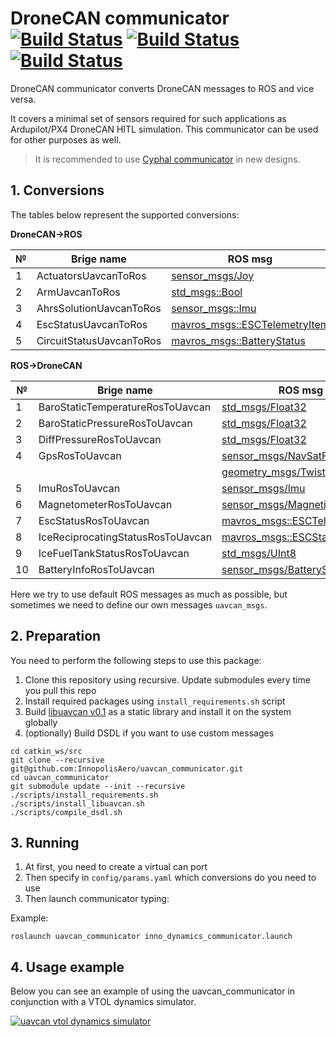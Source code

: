 # DroneCAN communicator [![Build Status](https://build.ros.org/job/Ndev__uavcan_communicator__ubuntu_focal_amd64/badge/icon)](https://build.ros.org/job/Ndev__uavcan_communicator__ubuntu_focal_amd64/) [![Build Status](https://build.ros.org/job/Ndev_db__uavcan_communicator__debian_buster_amd64/badge/icon)](https://build.ros.org/job/Ndev_db__uavcan_communicator__debian_buster_amd64/) [![Build Status](https://build.ros.org/job/Mdev__uavcan_communicator__ubuntu_bionic_amd64/badge/icon)](https://build.ros.org/job/Mdev__uavcan_communicator__ubuntu_bionic_amd64/)

DroneCAN communicator converts DroneCAN messages to ROS and vice versa.

It covers a minimal set of sensors required for such applications as Ardupilot/PX4 DroneCAN HITL simulation. This communicator can be used for other purposes as well.

> It is recommended to use [Cyphal communicator](https://github.com/RaccoonlabDev/cyphal_communicator) in new designs.

## 1. Conversions

The tables below represent the supported conversions:

**DroneCAN->ROS**

| № | Brige name |ROS msg                               | DroneCAN msg                                     |
| - | ---------- | ------------------------------------ |----------------------------------------------- |
| 1 | ActuatorsUavcanToRos  | [sensor_msgs/Joy](https://docs.ros.org/en/api/sensor_msgs/html/msg/Joy.html)                       | [esc::RawCommand](https://legacy.uavcan.org/Specification/7._List_of_standard_data_types/#rawcommand)             |
| 2 | ArmUavcanToRos         | [std_msgs::Bool](http://docs.ros.org/en/noetic/api/std_msgs/html/msg/Bool.html)             | [esc::RawCommand](https://legacy.uavcan.org/Specification/7._List_of_standard_data_types/#rawcommand) |
| 3 | AhrsSolutionUavcanToRos | [sensor_msgs::Imu](http://docs.ros.org/en/melodic/api/sensor_msgs/html/msg/Imu.html)             | [ahrs::AhrsSolution](https://legacy.uavcan.org/Specification/7._List_of_standard_data_types/#solution) |
| 4 | EscStatusUavcanToRos | [mavros_msgs::ESCTelemetryItem](http://docs.ros.org/en/api/mavros_msgs/html/msg/ESCTelemetryItem.html) | [esc::Status](https://legacy.uavcan.org/Specification/7._List_of_standard_data_types/#status-2) |
| 5 | CircuitStatusUavcanToRos | [mavros_msgs::BatteryStatus](http://docs.ros.org/en/api/mavros_msgs/html/msg/BatteryStatus.html) | [power::CircuitStatus](https://legacy.uavcan.org/Specification/7._List_of_standard_data_types/#circuitstatus) |

**ROS->DroneCAN**

| № | Brige name | ROS msg                               | DroneCAN msg                                     |
| - | ---------- | ------------------------------------- |----------------------------------------------- |
| 1 | BaroStaticTemperatureRosToUavcan | [std_msgs/Float32](http://docs.ros.org/en/melodic/api/std_msgs/html/msg/Float32.html) | [air_data::StaticTemperature](https://dronecan.github.io/Specification/7._List_of_standard_data_types/#statictemperature) |
| 2 | BaroStaticPressureRosToUavcan | [std_msgs/Float32](http://docs.ros.org/en/melodic/api/std_msgs/html/msg/Float32.html) | [air_data::StaticPressure](https://legacy.uavcan.org/Specification/7._List_of_standard_data_types/#staticpressure)    |
| 3 | DiffPressureRosToUavcan | [std_msgs/Float32](http://docs.ros.org/en/melodic/api/std_msgs/html/msg/Float32.html) | [air_data::RawAirData](https://legacy.uavcan.org/Specification/7._List_of_standard_data_types/#rawairdata)        |
| 4 | GpsRosToUavcan | [sensor_msgs/NavSatFix](https://docs.ros.org/en/api/sensor_msgs/html/msg/NavSatFix.html) | [gnss::Fix](https://legacy.uavcan.org/Specification/7._List_of_standard_data_types/#fix)                   |
| | | [geometry_msgs/Twist](http://docs.ros.org/en/noetic/api/geometry_msgs/html/msg/Twist.html) | [gnss::Fix](https://legacy.uavcan.org/Specification/7._List_of_standard_data_types/#fix)                   |
| 5 | ImuRosToUavcan | [sensor_msgs/Imu](http://docs.ros.org/en/melodic/api/sensor_msgs/html/msg/Imu.html)                       | [ahrs::RawIMU](https://legacy.uavcan.org/Specification/7._List_of_standard_data_types/#rawimu)                |
| 6 | MagnetometerRosToUavcan | [sensor_msgs/MagneticField](http://docs.ros.org/en/melodic/api/sensor_msgs/html/msg/MagneticField.html)             | [ahrs::MagneticFieldStrength](https://legacy.uavcan.org/Specification/7._List_of_standard_data_types/#magneticfieldstrength) |
| 7 | EscStatusRosToUavcan | [mavros_msgs::ESCTelemetryItem](http://docs.ros.org/en/api/mavros_msgs/html/msg/ESCTelemetryItem.html) | [esc::Status](https://legacy.uavcan.org/Specification/7._List_of_standard_data_types/#status-2) |
| 8 | IceReciprocatingStatusRosToUavcan | [mavros_msgs::ESCStatusItem](http://docs.ros.org/en/api/mavros_msgs/html/msg/ESCStatusItem.html) | [ice::reciprocating::Status](https://legacy.uavcan.org/Specification/7._List_of_standard_data_types/#status-4) |
| 9 | IceFuelTankStatusRosToUavcan | [std_msgs/UInt8](http://docs.ros.org/en/melodic/api/std_msgs/html/msg/UInt8.html) | [ice::FuelTankStatus](https://legacy.uavcan.org/Specification/7._List_of_standard_data_types/#fueltankstatus) |
| 10 | BatteryInfoRosToUavcan | [sensor_msgs/BatteryState](http://docs.ros.org/en/melodic/api/sensor_msgs/html/msg/BatteryState.html)             | [power::BatteryInfo](https://legacy.uavcan.org/Specification/7._List_of_standard_data_types/#batteryinfo) |

Here we try to use default ROS messages as much as possible, but sometimes we need to define our own messages `uavcan_msgs`.

## 2. Preparation

You need to perform the following steps to use this package:

1. Clone this repository using recursive. Update submodules every time you pull this repo
2. Install required packages using `install_requirements.sh` script
3. Build [libuavcan v0.1](https://github.com/UAVCAN/libuavcan/tree/legacy-v0#using-in-a-gnulinux-application) as a static library and install it on the system globally
4. (optionally) Build DSDL if you want to use custom messages

```
cd catkin_ws/src
git clone --recursive git@github.com:InnopolisAero/uavcan_communicator.git
cd uavcan_communicator
git submodule update --init --recursive
./scripts/install_requirements.sh
./scripts/install_libuavcan.sh
./scripts/compile_dsdl.sh
```

## 3. Running

1. At first, you need to create a virtual can port
2. Then specify in `config/params.yaml` which conversions do you need to use
3. Then launch communicator typing:

Example:
```
roslaunch uavcan_communicator inno_dynamics_communicator.launch
```

## 4. Usage example

Below you can see an example of using the uavcan_communicator in conjunction with a VTOL dynamics simulator.

[![uavcan vtol dynamics simulator](https://img.youtube.com/vi/JmElAwgAoSc/0.jpg)](https://youtu.be/JmElAwgAoSc)